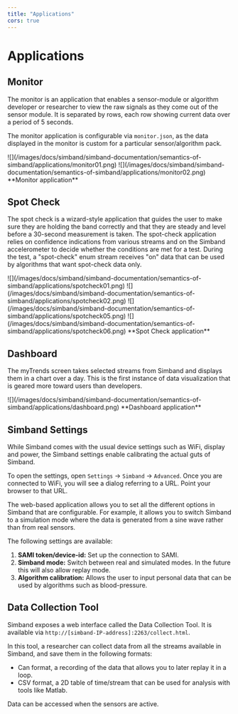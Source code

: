 ```yaml
---
title: "Applications"
cors: true
---
```


# Applications

## Monitor
The monitor is an application that enables a sensor-module or algorithm developer or researcher to view the raw signals as they come
out of the sensor module. It is separated by rows, each row showing current data over a period of 5 seconds.

The monitor application is configurable via `monitor.json`, as the data displayed in the monitor is custom for a particular sensor/algorithm pack.


<div  class="photo-grid" style="max-width: 512px;">
 ![](/images/docs/simband/simband-documentation/semantics-of-simband/applications/monitor01.png)
 ![](/images/docs/simband/simband-documentation/semantics-of-simband/applications/monitor02.png)
 **Monitor application**

</div>

## Spot Check
The spot check is a wizard-style application that guides the user to make sure they are holding the band correctly and that they are steady and level before a 30-second measurement is taken. The spot-check application relies on confidence indications from various streams and on the Simband accelerometer to decide whether the conditions are met for a test. During the test, a "spot-check" enum stream receives "on" data that can be used by algorithms that want spot-check data only.

<div  class="photo-grid" style="max-width: 512px;">
 ![](/images/docs/simband/simband-documentation/semantics-of-simband/applications/spotcheck01.png)
 ![](/images/docs/simband/simband-documentation/semantics-of-simband/applications/spotcheck02.png)
 ![](/images/docs/simband/simband-documentation/semantics-of-simband/applications/spotcheck05.png)
 ![](/images/docs/simband/simband-documentation/semantics-of-simband/applications/spotcheck06.png)
 **Spot Check application**

</div>

## Dashboard
The myTrends screen takes selected streams from Simband and displays them in a chart over a day. This is the first instance of data visualization that is geared more toward users than developers.

<div  class="photo-grid" style="max-width: 512px;">
 ![](/images/docs/simband/simband-documentation/semantics-of-simband/applications/dashboard.png)
**Dashboard application**
</div>

## Simband Settings
While Simband comes with the usual device settings such as WiFi, display and power, the Simband settings enable calibrating the actual guts of Simband.

To open the settings, open `Settings` -> `Simband` -> `Advanced`. Once you are connected to WiFi, you will see a dialog referring to a URL. Point your browser to that URL.

The web-based application allows you to set all the different options in Simband that are configurable. For example, it allows you to switch Simband to a simulation mode where the data is generated from a sine wave rather than from real sensors.

The following settings are available:

1. **SAMI token/device-id:** Set up the connection to SAMI.
1. **Simband mode:** Switch between real and simulated modes. In the future this will also allow replay mode.
1. **Algorithm calibration:** Allows the user to input personal data that can be used by algorithms such as blood-pressure.

## Data Collection Tool
Simband exposes a web interface called the Data Collection Tool. It is available via `http://[simband-IP-address]:2263/collect.html`.

In this tool, a researcher can collect data from all the streams available in Simband, and save them in the following formats:

- Can format, a recording of the data that allows you to later replay it in a loop.
- CSV format, a 2D table of time/stream that can be used for analysis with tools like Matlab.

Data can be accessed when the sensors are active.
